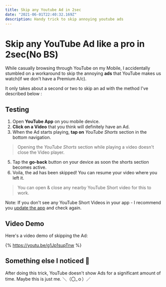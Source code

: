 ```yaml
---
title: Skip any Youtube Ad in 2sec
date: "2021-06-01T22:40:32.169Z"
description: Handy trick to skip annoying youtube ads
---
```


# Skip any YouTube Ad like a pro in 2sec(No BS)

While casually browsing through YouTube on my Mobile, I accidentally stumbled on a workaround to skip the annoying **ads** that YouTube makes us watch(if we don't have a Premium A/c).

It only takes about a second or two to skip an ad with the method I've described below :

## Testing

1. Open **YouTube App** on you mobile device.
2. **Click on a Video** that you think will definitely have an Ad.
3. When the Ad starts playing, **tap on** _YouTube Shorts_ section in the bottom navigation.

> Opening the _YouTube Shorts_ section while playing a video doesn't close the Video player.

5. Tap the **go-back** button on your device as soon the shorts section becomes active.
6. Voila, the ad has been skipped! You can resume your video where you left it.

> You can open & close any nearby YouTube Short video for this to work.

Note: If you don't see any YouTube Short Videos in your app - I recommend you [update the app](https://play.google.com/store/apps/details?id=com.google.android.youtube) and check again.

## Video Demo

Here's a video demo of skipping the Ad:

{% https://youtu.be/g1Jp1supTnw %}

## Something else I noticed 🤔

After doing this trick, YouTube doesn't show Ads for a significant amount of time. Maybe this is just me. ＼（〇\_ｏ）／
